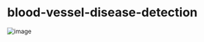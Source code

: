# blood-vessel-disease-detection
![image](https://github.com/harshahuja11/blood-vessel-disease-detection/assets/75950910/0601f944-7c85-40bd-a821-580ab6326cc5)

